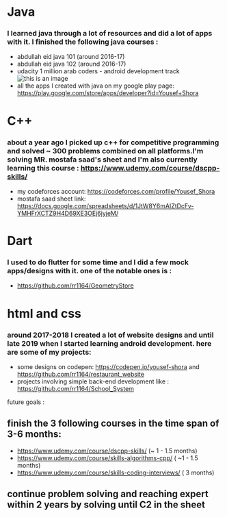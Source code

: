 # Java
### I learned java through a lot of resources and did a lot of apps with it. I finished the following java courses :
* abdullah eid java 101 (around 2016-17)
* abdullah eid java 102 (around 2016-17)
* udacity 1 million arab coders - android development track
![this is an image](https://i.postimg.cc/0jqfv41b/0001.jpg)
* all the apps I created with java on my google play page: https://play.google.com/store/apps/developer?id=Yousef+Shora

# C++
### about a year ago I picked up c++ for competitive programming and solved ~ 300 problems combined on all platforms.I'm solving MR. mostafa saad's sheet and I'm also currently learning this course : https://www.udemy.com/course/dscpp-skills/

* my codeforces account: https://codeforces.com/profile/Yousef_Shora
* mostafa saad sheet link: https://docs.google.com/spreadsheets/d/1JtW8Y6mAIZtDcFv-YMHFrXCTZ9H4D69XE3OEj6jyjeM/

# Dart
### I used to do flutter for some time and I did a few mock apps/designs with it. one of the notable ones is : 
* https://github.com/rr1164/GeometryStore

# html and css
### around 2017-2018 I created a lot of website designs and until late 2019 when I started learning android development. here are some of my projects:

* some designs on codepen: https://codepen.io/yousef-shora and https://github.com/rr1164/restaurant_website
* projects involving simple back-end development like : https://github.com/rr1164/School_System

future goals :
## finish the 3 following courses in the time span of 3-6 months:
* https://www.udemy.com/course/dscpp-skills/ (~ 1 - 1.5 months)
* https://www.udemy.com/course/skills-algorithms-cpp/ ( ~1 - 1.5 months)
* https://www.udemy.com/course/skills-coding-interviews/ ( 3 months)

## continue problem solving and reaching expert within 2 years by solving until C2 in the sheet
